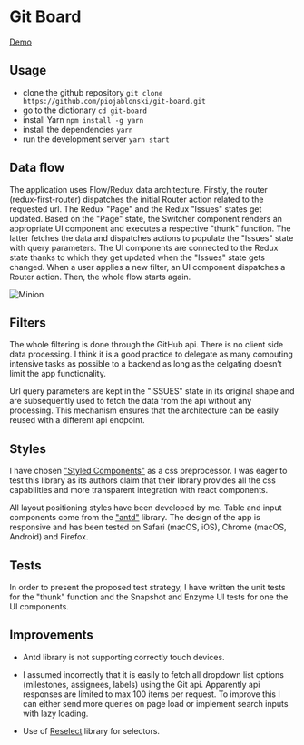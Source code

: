 # Git Board

[Demo](https://piojablonski.github.io/git-board)
## Usage

+ clone the github repository `git clone https://github.com/piojablonski/git-board.git`
+ go to the dictionary `cd git-board`
+ install Yarn `npm install -g yarn`
+ install the dependencies `yarn`
+ run the development server `yarn start`

## Data flow
The application uses Flow/Redux data architecture. Firstly, the router (redux-first-router) dispatches the initial Router action related to the requested url. The Redux "Page" and the Redux "Issues" states get updated. Based on the "Page" state, the Switcher component renders an appropriate UI component and executes a respective "thunk" function. The latter fetches the data and dispatches actions to populate the "Issues" state with query parameters. The UI components are connected to the Redux state thanks to which they get updated when the "Issues" state gets changed. When a user applies a new filter, an UI component dispatches a Router action. Then, the whole flow starts again. 

![Minion](https://code2flow.com/3l0mSs.svg)

## Filters
The whole filtering is done through the GitHub api. There is no client side data processing. I think it is a good practice to delegate as many computing intensive tasks as possible to a backend as long as the delgating doesn’t limit the app functionality. 

Url query parameters are kept in the "ISSUES" state in its original shape and are subsequently used to fetch the data from the api without any processing. This mechanism ensures that the architecture can be easily reused with a different api endpoint.
## Styles
I have chosen ["Styled Components"](https://www.styled-components.com/) as a css preprocessor. I was eager to test this library as its authors claim that their library provides all the css capabilities and more transparent integration with react components.

All layout positioning styles have been developed by me. Table and input components come from the ["antd"](https://ant.design/) library. The design of the app is responsive and has been tested on Safari (macOS, iOS), Chrome (macOS, Android) and Firefox. 

## Tests
In order to present the proposed test strategy, I have written the unit tests for the "thunk" function and the Snapshot and Enzyme UI tests for one the UI components. 

## Improvements
+ Antd library is not supporting correctly touch devices.

+ I assumed incorrectly that it is easily to fetch all dropdown list options (milestones, assignees, labels) using the Git api. Apparently api responses are limited to max 100 items per request. To improve this I can either send more queries on page load or implement search inputs with lazy loading. 

+ Use of [Reselect](https://github.com/reactjs/reselect) library for selectors.


